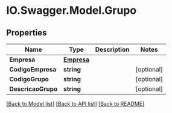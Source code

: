 # IO.Swagger.Model.Grupo
## Properties

Name | Type | Description | Notes
------------ | ------------- | ------------- | -------------
**Empresa** | [**Empresa**](Empresa.md) |  | 
**CodigoEmpresa** | **string** |  | [optional] 
**CodigoGrupo** | **string** |  | [optional] 
**DescricaoGrupo** | **string** |  | [optional] 

[[Back to Model list]](../README.md#documentation-for-models) [[Back to API list]](../README.md#documentation-for-api-endpoints) [[Back to README]](../README.md)

